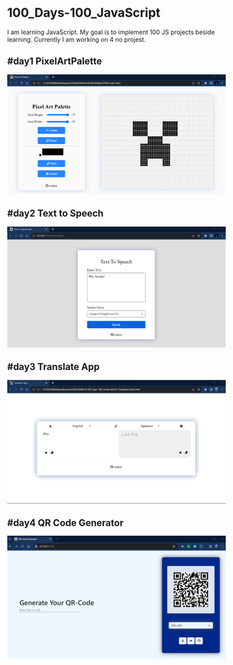 # 100_Days-100_JavaScript

I am learning JavaScript. My goal is to implement 100 JS projects beside learning.
Currently I am working on 4 no projest.

## #day1 PixelArtPalette

<img   src = "01-PixelArtPalette\img\ScreenShot.png">

## #day2 Text to Speech

<img   src = "02-TextToSpeech/img/PageDemo.png">

## #day3 Translate App

<img   src = "03-Translator/img/DemoLightImg.png">

## #day4 QR Code Generator

<img   src = "04-QRCodeGenerator/img/PageDemo.png">
